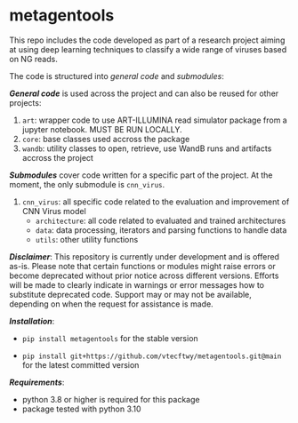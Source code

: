 # metagentools


<!-- WARNING: THIS FILE WAS AUTOGENERATED! DO NOT EDIT! -->

This repo includes the code developed as part of a research project
aiming at using deep learning techniques to classify a wide range of
viruses based on NG reads.

The code is structured into *general code* and *submodules*:

***General code*** is used across the project and can also be reused for
other projects:

1.  `art`: wrapper code to use ART-ILLUMINA read simulator package from
    a jupyter notebook. MUST BE RUN LOCALLY.
2.  `core`: base classes used accross the package
3.  `wandb`: utility classes to open, retrieve, use WandB runs and
    artifacts accross the project

***Submodules*** cover code written for a specific part of the project.
At the moment, the only submodule is `cnn_virus`.

1.  `cnn_virus`: all specific code related to the evaluation and
    improvement of CNN Virus model
    - `architecture`: all code related to evaluated and trained
      architectures
    - `data`: data processing, iterators and parsing functions to handle
      data
    - `utils`: other utility functions

***Disclaimer***: This repository is currently under development and is
offered as-is. Please note that certain functions or modules might raise
errors or become deprecated without prior notice across different
versions. Efforts will be made to clearly indicate in warnings or error
messages how to substitute deprecated code. Support may or may not be
available, depending on when the request for assistance is made.

***Installation***:

- `pip install metagentools` for the stable version

- `pip install git+https://github.com/vtecftwy/metagentools.git@main`
  for the latest committed version

***Requirements***:

- python 3.8 or higher is required for this package
- package tested with python 3.10
